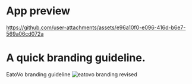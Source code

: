 # App preview 
https://github.com/user-attachments/assets/e96a10f0-e096-416d-b6e7-569a06cd072a

# A quick branding guideline.
EatoVo branding guideline
![eatovo branding revised](https://github.com/user-attachments/assets/ac2013b3-2701-4a9f-8406-7e7fb5c70f2e)

